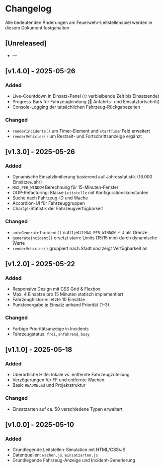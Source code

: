 # Changelog

Alle bedeutenden Änderungen am Feuerwehr-Leitstellenspiel werden in diesem Dokument festgehalten.

## [Unreleased]

* —  

## [v1.4.0] - 2025-05-26

### Added

* Live-Countdown in Einsatz-Panel (⏱ verbleibende Zeit bis Einsatzende)  
* Progress-Bars für Fahrzeugbindung (🚗 Anfahrts- und Einsatzfortschritt)  
* Console-Logging der tatsächlichen Fahrzeug-Rückgabezeiten  

### Changed

* `renderIncidents()` um Timer-Element und `startTime`-Feld erweitert  
* `renderVehicles()` um Restzeit- und Fortschrittsanzeige ergänzt  

## [v1.3.0] - 2025-05-26

### Added

* Dynamische Einsatzlimitierung basierend auf Jahresstatistik (16.000 Einsätze/Jahr)  
* `MAX_PER_WINDOW` Berechnung für 15-Minuten-Fenster  
* OOP-Refactoring: Klasse `Leitstelle` mit Konfigurationskonstanten  
* Suche nach Fahrzeug-ID und Wache  
* Accordion-UI für Fahrzeuggruppen  
* Chart.js-Statistik der Fahrzeugverfügbarkeit

### Changed

* `autoGenerateIncident()` nutzt jetzt `MAX_PER_WINDOW * 4` als Grenze  
* `generateIncident()` ersetzt starre Limits (15/15 min) durch dynamische Werte  
* `renderVehicles()` gruppiert nach Stadt und zeigt Verfügbarkeit an  

## [v1.2.0] - 2025-05-22

### Added

* Responsive Design mit CSS Grid & Flexbox  
* Max. 4 Einsätze pro 15 Minuten statisch implementiert  
* Fahrzeughistorie: letzte 10 Einsätze  
* Punktevergabe je Einsatz anhand Priorität (1–3)

### Changed

* Farbige Prioritätsanzeige in Incidents  
* Fahrzeugstatus: `frei`, `anfahrend`, `busy`

## [v1.1.0] - 2025-05-18

### Added

* Überörtliche Hilfe: lokale vs. entfernte Fahrzeugzuteilung  
* Verzögerungen für FF und entfernte Wachen  
* Basic `README.md` und Projektstruktur

### Changed

* Einsatzarten auf ca. 50 verschiedene Typen erweitert

## [v1.0.0] - 2025-05-10

### Added

* Grundlegende Leitstellen-Simulation mit HTML/CSS/JS  
* Datenquellen: `wachen.js`, `einsatzarten.js`  
* Grundlegende Fahrzeug-Anzeige und Incident-Generierung
